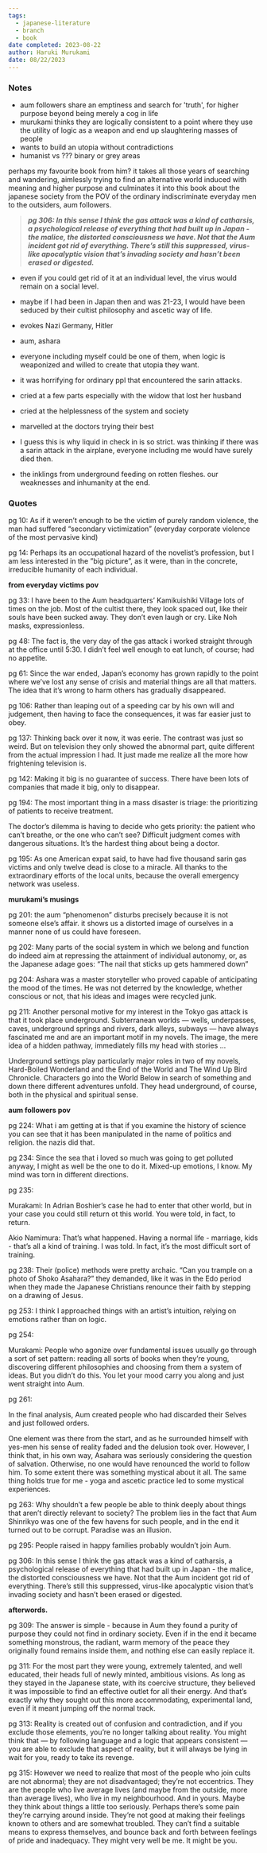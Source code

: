 ```yaml
---
tags:
  - japanese-literature
  - branch
  - book
date completed: 2023-08-22
author: Haruki Murukami
date: 08/22/2023
---
```


### Notes

- aum followers share an emptiness and search for 'truth', for higher purpose beyond being merely a cog in life
- murukami thinks they are logically consistent to a point where they use the utility of logic as a weapon and end up slaughtering masses of people
- wants to build an utopia without contradictions
- humanist vs ??? binary or grey areas

perhaps my favourite book from him? it takes all those years of searching and wandering, aimlessly trying to find an alternative world induced with meaning and higher purpose and culminates it into this book about the japanese society from the POV of the ordinary indiscriminate everyday men to the outsiders, aum followers.

> _**pg 306: In this sense I think the gas attack was a kind of catharsis, a psychological release of everything that had built up in Japan - the malice, the distorted consciousness we have. Not that the Aum incident got rid of everything. There’s still this suppressed, virus-like apocalyptic vision that’s invading society and hasn’t been erased or digested.**_

- even if you could get rid of it at an individual level, the virus would remain on a social level.

- maybe if I had been in Japan then and was 21-23, I would have been seduced by their cultist philosophy and ascetic way of life.
- evokes Nazi Germany, Hitler
- aum, ashara
- everyone including myself could be one of them, when logic is weaponized and willed to create that utopia they want.
- it was horrifying for ordinary ppl that encountered the sarin attacks.
- cried at a few parts especially with the widow that lost her husband
- cried at the helplessness of the system and society
- marvelled at the doctors trying their best
- I guess this is why liquid in check in is so strict. was thinking if there was a sarin attack in the airplane, everyone including me would have surely died then.
- the inklings from underground feeding on rotten fleshes. our weaknesses and inhumanity at the end.

### **Quotes**

pg 10: As if it weren’t enough to be the victim of purely random violence, the man had suffered “secondary victimization” (everyday corporate violence of the most pervasive kind)

pg 14: Perhaps its an occupational hazard of the novelist’s profession, but I am less interested in the ”big picture”, as it were, than in the concrete, irreducible humanity of each individual.

**from everyday victims pov**

pg 33: I have been to the Aum headquarters’ Kamikuishiki Village lots of times on the job. Most of the cultist there, they look spaced out, like their souls have been sucked away. They don’t even laugh or cry. Like Noh masks, expressionless.

pg 48: The fact is, the very day of the gas attack i worked straight through at the office until 5:30. I didn’t feel well enough to eat lunch, of course; had no appetite.

pg 61: Since the war ended, Japan’s economy has grown rapidly to the point where we’ve lost any sense of crisis and material things are all that matters. The idea that it’s wrong to harm others has gradually disappeared.

pg 106: Rather than leaping out of a speeding car by his own will and judgement, then having to face the consequences, it was far easier just to obey.

pg 137: Thinking back over it now, it was eerie. The contrast was just so weird. But on television they only showed the abnormal part, quite different from the actual impression I had. It just made me realize all the more how frightening television is.

pg 142: Making it big is no guarantee of success. There have been lots of companies that made it big, only to disappear.

pg 194: The most important thing in a mass disaster is triage: the prioritizing of patients to receive treatment.

The doctor’s dilemma is having to decide who gets priority: the patient who can’t breathe, or the one who can’t see? Difficult judgment comes with dangerous situations. It’s the hardest thing about being a doctor.

pg 195: As one American expat said, to have had five thousand sarin gas victims and only twelve dead is close to a miracle. All thanks to the extraordinary efforts of the local units, because the overall emergency network was useless.

**murukami’s musings**

pg 201: the aum “phenomenon” disturbs precisely because it is not someone else’s affair. it shows us a distorted image of ourselves in a manner none of us could have foreseen.

pg 202: Many parts of the social system in which we belong and function do indeed aim at repressing the attainment of individual autonomy, or, as the Japanese adage goes: “The nail that sticks up gets hammered down”

pg 204: Ashara was a master storyteller who proved capable of anticipating the mood of the times. He was not deterred by the knowledge, whether conscious or not, that his ideas and images were recycled junk.

pg 211: Another personal motive for my interest in the Tokyo gas attack is that it took place underground. Subterranean worlds — wells, underpasses, caves, underground springs and rivers, dark alleys, subways — have always fascinated me and are an important motif in my novels. The image, the mere idea of a hidden pathway, immediately fills my head with stories …

Underground settings play particularly major roles in two of my novels, Hard-Boiled Wonderland and the End of the World and The Wind Up Bird Chronicle. Characters go into the World Below in search of something and down there different adventures unfold. They head underground, of course, both in the physical and spiritual sense.

**aum followers pov**

pg 224: What i am getting at is that if you examine the history of science you can see that it has been manipulated in the name of politics and religion. the nazis did that.

pg 234: Since the sea that i loved so much was going to get polluted anyway, I might as well be the one to do it. Mixed-up emotions, I know. My mind was torn in different directions.

pg 235:

Murakami: In Adrian Boshier’s case he had to enter that other world, but in your case you could still return ot this world. You were told, in fact, to return.

Akio Namimura: That’s what happened. Having a normal life - marriage, kids - that’s all a kind of training. I was told. In fact, it’s the most difficult sort of training.

pg 238: Their (police) methods were pretty archaic. “Can you trample on a photo of Shoko Asahara?” they demanded, like it was in the Edo period when they made the Japanese Christians renounce their faith by stepping on a drawing of Jesus.

pg 253: I think I approached things with an artist’s intuition, relying on emotions rather than on logic.

pg 254:

Murakami: People who agonize over fundamental issues usually go through a sort of set pattern: reading all sorts of books when they’re young, discovering different philosophies and choosing from them a system of ideas. But you didn’t do this. You let your mood carry you along and just went straight into Aum.

pg 261:

In the final analysis, Aum created people who had discarded their Selves and just followed orders.

One element was there from the start, and as he surrounded himself with yes-men his sense of reality faded and the delusion took over. However, I think that, in his own way, Asahara was seriously considering the question of salvation. Otherwise, no one would have renounced the world to follow him. To some extent there was something mystical about it all. The same thing holds true for me - yoga and ascetic practice led to some mystical experiences.

pg 263: Why shouldn’t a few people be able to think deeply about things that aren’t directly relevant to society? The problem lies in the fact that Aum Shinrikyo was one of the few havens for such people, and in the end it turned out to be corrupt. Paradise was an illusion.

pg 295: People raised in happy families probably wouldn’t join Aum.

pg 306: In this sense I think the gas attack was a kind of catharsis, a psychological release of everything that had built up in Japan - the malice, the distorted consciousness we have. Not that the Aum incident got rid of everything. There’s still this suppressed, virus-like apocalyptic vision that’s invading society and hasn’t been erased or digested.

**afterwords.**

pg 309: The answer is simple - because in Aum they found a purity of purpose they could not find in ordinary society. Even if in the end it became something monstrous, the radiant, warm memory of the peace they originally found remains inside them, and nothing else can easily replace it.

pg 311: For the most part they were young, extremely talented, and well educated, their heads full of newly minted, ambitious visions. As long as they stayed in the Japanese state, with its coercive structure, they believed it was impossible to find an effective outlet for all their energy. And that’s exactly why they sought out this more accommodating, experimental land, even if it meant jumping off the normal track.

pg 313: Reality is created out of confusion and contradiction, and if you exclude those elements, you’re no longer talking about reality. You might think that — by following language and a logic that appears consistent — you are able to exclude that aspect of reality, but it will always be lying in wait for you, ready to take its revenge.

pg 315: However we need to realize that most of the people who join cults are not abnormal; they are not disadvantaged; they’re not eccentrics. They are the people who live average lives (and maybe from the outside, more than average lives), who live in my neighbourhood. And in yours. Maybe they think about things a little too seriously. Perhaps there’s some pain they’re carrying around inside. They’re not good at making their feelings known to others and are somewhat troubled. They can’t find a suitable means to express themselves, and bounce back and forth between feelings of pride and inadequacy. They might very well be me. It might be you.
